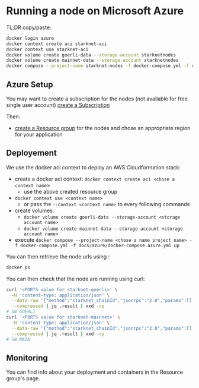 # Running a node on Microsoft Azure

TL;DR copy/paste:

```bash
docker login azure
docker context create aci starknet-aci
docker context use starknet-aci
docker volume create goerli-data --storage-account starknetnodes
docker volume create mainnet-data --storage-account starknetnodes
docker compose --project-name starknet-nodes -f docker-compose.yml -f docs/azure/docker-compose.azure.yml up
```

## Azure Setup

You may want to create a subscription for the nodes (not available for free single user account)
[create a Subscription](https://portal.azure.com/?quickstart=true#view/Microsoft_Azure_SubscriptionManagement/SubscriptionCreateBlade)

Then:

- [create a Resource group](https://portal.azure.com/?quickstart=true#create/Microsoft.ResourceGroup) for the nodes and chose an appropriate region for your application

## Deployement

We use the docker aci context to deploy an AWS Cloudformation stack:

- create a docker aci context: `docker context create aci <chose a context name`>
  - use the above created resource group
- `docker context use <context name>`
  - or pass the `--context <context name>` to every following commands
- create volumes:
  - `docker volume create goerli-data --storage-account <storage account name>`
  - `docker volume create mainnet-data --storage-account <storage account name>`
- execute `docker compose --project-name <chose a name project name> -f docker-compose.yml -f docs/azure/docker-compose.azure.yml up`

You can then retrieve the node urls using :

```bash
docker ps
```

You can then check that the node are running using curl:

```bash
curl '<PORTS value for starknet-goerli>' \
  -H 'content-type: application/json' \
  --data-raw '{"method":"starknet_chainId","jsonrpc":"2.0","params":[],"id":0}' \
  --compressed | jq .result | xxd -rp
# SN_GOERLI
curl '<PORTS value for starknet-mainnet>' \
  -H 'content-type: application/json' \
  --data-raw '{"method":"starknet_chainId","jsonrpc":"2.0","params":[],"id":0}' \
  --compressed | jq .result | xxd -rp
# SN_MAIN
```

## Monitoring

You can find info about your deployment and containers in the Resource group's page.
